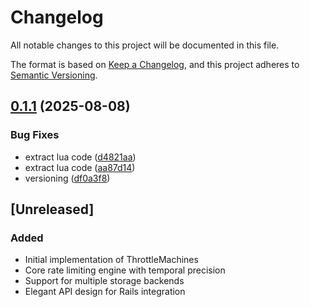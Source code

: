 # Changelog

All notable changes to this project will be documented in this file.

The format is based on [Keep a Changelog](https://keepachangelog.com/en/1.1.0/),
and this project adheres to [Semantic Versioning](https://semver.org/spec/v2.0.0.html).

## [0.1.1](https://github.com/seuros/throttle_machines/compare/throttle_machines-v0.1.0...throttle_machines/v0.1.1) (2025-08-08)


### Bug Fixes

* extract lua code ([d4821aa](https://github.com/seuros/throttle_machines/commit/d4821aaa411919ef63a6fdc681e977e9b4eec8e4))
* extract lua code ([aa87d14](https://github.com/seuros/throttle_machines/commit/aa87d146911b760cfef1b76f6d2dd87ad6870458))
* versioning ([df0a3f8](https://github.com/seuros/throttle_machines/commit/df0a3f89ba027639f99fa6a49cdc10b9ba9dcdea))

## [Unreleased]

### Added
- Initial implementation of ThrottleMachines
- Core rate limiting engine with temporal precision
- Support for multiple storage backends
- Elegant API design for Rails integration
